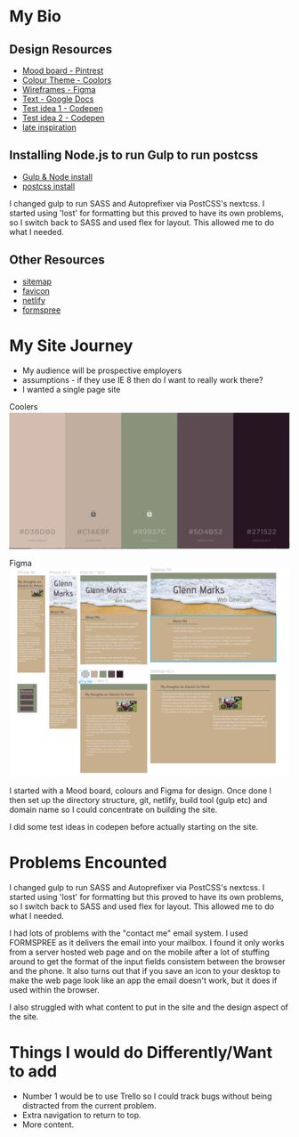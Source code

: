 My Bio
=

Design Resources
-

- [Mood board - Pintrest](https://au.pinterest.com/glenn5503/bio-web-site-portfolio/)
- [Colour Theme - Coolors](https://coolors.co/d3bdb0-c1ae9f-89937c-5d4b52-271522)
- [Wireframes - Figma](https://www.figma.com/file/GkQ3BEqtwG3lapHNAIDwUxn8/Untitled)
- [Text - Google Docs](https://docs.google.com/document/d/1MAm9vWcEJNawFjyqwYlnF1S_YDjFgLthmb58cz0dEGc/edit)
- [Test idea 1 - Codepen](https://codepen.io/grmarks/pen/jLdRLX?editors=1100)
- [Test idea 2 - Codepen](https://codepen.io/grmarks/pen/EvMaWx?editors=1100)
- [late inspiration](https://directwebsitedesign.com.au)

Installing Node.js to run Gulp to run postcss
-
- [Gulp & Node install](http://www.hongkiat.com/blog/getting-started-with-gulp-js/)
- [postcss install](https://www.smashingmagazine.com/2015/12/introduction-to-postcss/)


I changed gulp to run SASS and Autoprefixer via PostCSS's nextcss. I started using 'lost' for formatting but this 
proved to have its own problems, so I switch back to SASS and used flex for layout. This allowed me to do what I needed.

Other Resources
-
- [sitemap](http://www.sitemaps.org)
- [favicon](https://realfavicongenerator.net) 
- [netlify](https://app.netlify.com)
- [formspree](https://formspree.io/)

My Site Journey
=

- My audience will be prospective employers
- assumptions - if they use IE 8 then do I want to really work there?
- I wanted a single page site

Coolers
![My colours](assets/images/coolers.png?raw=true "My colours")


Figma
![My design](assets/images/figma.png?raw=true "My design")

I started with a Mood board, colours and Figma for design. 
Once done I then set up the directory structure, git, 
netlify, build tool (gulp etc) and domain name so I could concentrate on building the site. 

I did some test ideas in codepen before actually starting on the site.

Problems Encounted
=

I changed gulp to run SASS and Autoprefixer via PostCSS's nextcss. I started using 'lost' for formatting but this 
proved to have its own problems, so I switch back to SASS and used flex for layout. This allowed me to do what I needed.

I had lots of problems with the "contact me" email system. I used FORMSPREE as it delivers the email into your mailbox.
I found it only works from a server hosted web page and on the mobile after a lot of stuffing around to get the 
format of the input fields consistem between the browser and the phone. It also turns out that if you save an icon to
 your desktop to make the web page look like an app the email doesn't work, but it does if used within the browser.
 
I also struggled with what content to put in the site and the design aspect of the site.

Things I would do Differently/Want to add
=

- Number 1 would be to use Trello so I could track bugs without being distracted from the current problem.
- Extra navigation to return to top.
- More content.

             
 